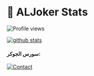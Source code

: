 #  🤡 **ALJoker Stats**

![Profile views](https://gpvc.arturio.dev/jepthoniq)

[![github stats](https://github-readme-stats.vercel.app/api?username=jepthoniq&show_icons=true&theme=synthwave)](https://github.com/jepthoniq)


#### **سورس الجوكر**:
[![Contact](https://aleen42.github.io/badges/src/telegram.svg)](https://t.me/jepthon)
